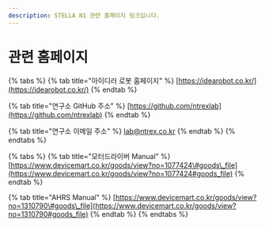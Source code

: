 ```yaml
---
description: STELLA N1 관련 홈페이지 링크입니다.
---
```


# 관련 홈페이지



{% tabs %}
{% tab title="아이디러 로봇 홈페이지" %}
[https://idearobot.co.kr/](https://idearobot.co.kr/)
{% endtab %}

{% tab title="연구소 GitHub 주소" %}
[https://github.com/ntrexlab](https://github.com/ntrexlab)
{% endtab %}

{% tab title="연구소 이메일 주소" %}
lab@ntrex.co.kr
{% endtab %}
{% endtabs %}

{% tabs %}
{% tab title="모터드라이버 Manual" %}
[https://www.devicemart.co.kr/goods/view?no=1077424\#goods\_file](https://www.devicemart.co.kr/goods/view?no=1077424#goods_file)
{% endtab %}

{% tab title="AHRS Manual" %}
[https://www.devicemart.co.kr/goods/view?no=1310790\#goods\_file](https://www.devicemart.co.kr/goods/view?no=1310790#goods_file)
{% endtab %}
{% endtabs %}



